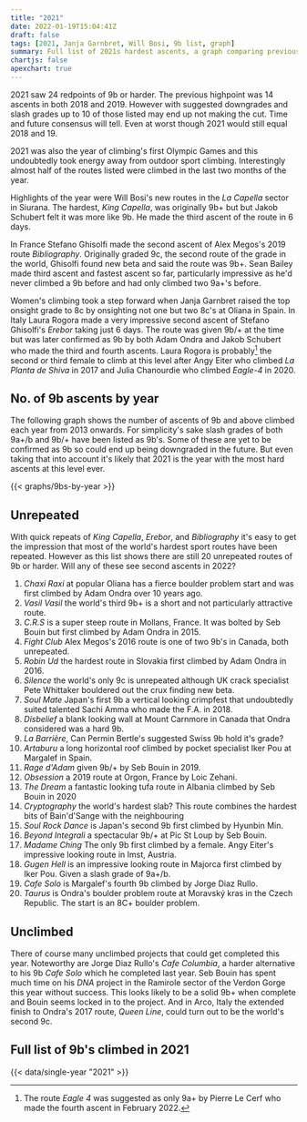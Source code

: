 ```yaml
---
title: "2021"
date: 2022-01-19T15:04:41Z
draft: false
tags: [2021, Janja Garnbret, Will Bosi, 9b list, graph]
summary: Full list of 2021s hardest ascents, a graph comparing previous years, a list of unrepeated 9b's, and a look at a few of the ongoing projects.
chartjs: false
apexchart: true
---
```


2021 saw 24 redpoints of 9b or harder. The previous highpoint was 14 ascents in both 2018 and 2019. However with suggested downgrades and slash grades up to 10 of those listed may end up not making the cut. Time and future consensus will tell. Even at worst though 2021 would still equal 2018 and 19.

2021 was also the year of climbing's first Olympic Games and this undoubtedly took energy away from outdoor sport climbing. Interestingly almost half of the routes listed were climbed in the last two months of the year.

Highlights of the year were Will Bosi's new routes in the *La Capella* sector in Siurana. The hardest, *King Capella*, was originally 9b+ but  but Jakob Schubert felt it was more like 9b. He made the third ascent of the route in 6 days.

In France Stefano Ghisolfi made the second ascent of Alex Megos's 2019 route *Bibliography*. Originally graded 9c, the second route of the grade in the world, Ghisolfi found new beta and said the route was 9b+. Sean Bailey made third ascent and fastest ascent so far, particularly impressive as he'd never climbed a 9b before and had only climbed two 9a+'s before.

Women's climbing took a step forward when Janja Garnbret raised the top onsight grade to 8c by onsighting not one but two 8c's at Oliana in Spain. In Italy Laura Rogora made a very impressive second ascent of Stefano Ghisolfi's *Erebor* taking just 6 days. The route was given 9b/+ at the time but was later confirmed as 9b by both Adam Ondra and Jakob Schubert who made the third and fourth ascents. Laura Rogora is probably[^1] the second or third female to climb at this level after Angy Eiter who climbed *La Planta de Shiva* in 2017 and Julia Chanourdie who climbed *Eagle-4* in 2020.

## No. of 9b ascents by year

The following graph shows the number of ascents of 9b and above climbed each year from 2013 onwards. For simplicity's sake slash grades of both 9a+/b and 9b/+ have been listed as 9b's. Some of these are yet to be confirmed as 9b so could end up being downgraded in the future. But even taking that into account it's likely that 2021 is the year with the most hard ascents at this level ever.

{{< graphs/9bs-by-year >}}


## Unrepeated

With quick repeats of *King Capella*, *Erebor*, and *Bibliography* it's easy to get the impression that most of the world's hardest sport routes have been repeated. However as this list shows there are still 20 unrepeated routes of 9b or harder. Will any of these see second ascents in 2022?

1. *Chaxi Raxi* at popular Oliana has a fierce boulder problem start and was first climbed by Adam Ondra over 10 years ago.
2. *Vasil Vasil* the world's third 9b+ is a short and not particularly attractive route.
3. *C.R.S* is a super steep route in Mollans, France. It was bolted by Seb Bouin but first climbed by Adam Ondra in 2015.
4. *Fight Club* Alex Megos's 2016 route is one of two 9b's in Canada, both unrepeated.
5. *Robin Ud* the hardest route in Slovakia first climbed by Adam Ondra in 2016.
6. *Silence* the world's only 9c is unrepeated although UK crack specialist Pete Whittaker bouldered out the crux finding new beta.
7. *Soul Mate* Japan's first 9b a vertical looking crimpfest that undoubtedly suited talented Sachi Amma who made the F.A. in 2018.
8. *Disbelief* a blank looking wall at Mount Carnmore in Canada that Ondra considered was a hard 9b.
9.  *La Barrière*, Can Permin Bertle's suggested Swiss 9b hold it's grade?
10. *Artaburu* a long horizontal roof climbed by pocket specialist Iker Pou at Margalef in Spain.
11. *Rage d'Adam* given 9b/+ by Seb Bouin in 2019.
12. *Obsession* a 2019 route at Orgon, France by Loic Zehani.
13. *The Dream* a fantastic looking tufa route in Albania climbed by Seb Bouin in 2020
14. *Cryptography* the world's hardest slab? This route combines the hardest bits of Bain'd'Sange with the neighbouring 
15. *Soul Rock Dance* is Japan's second 9b first climbed by Hyunbin Min.
16. *Beyond Integrali* a spectacular 9b/+ at Pic St Loup by Seb Bouin.
17. *Madame Ching* The only 9b first climbed by a female. Angy Eiter's impressive looking route in Imst, Austria.
18. *Gugen Hell* is an impressive looking route in Majorca first climbed by Iker Pou. Given a slash grade of 9a+/b.
19. *Cafe Solo* is Margalef's fourth 9b climbed by Jorge Diaz Rullo.
20. *Taurus* is Ondra's boulder problem route at Moravský kras in the Czech Republic. The start is an 8C+ boulder problem.


## Unclimbed

There of course many unclimbed projects that could get completed this year. Noteworthy are Jorge Diaz Rullo's *Cafe Columbia*, a harder alternative to his 9b *Cafe Solo* which he completed last year. Seb Bouin has spent much time on his *DNA* project in the Ramirole sector of the Verdon Gorge this year without success. This looks likely to be a solid 9b+ when complete and Bouin seems locked in to the project. And in Arco, Italy the extended finish to Ondra's 2017 route, *Queen Line*, could turn out to be the world's second 9c.


## Full list of 9b's climbed in 2021

{{< data/single-year "2021" >}}


[^1]: The route *Eagle 4* was suggested as only 9a+ by Pierre Le Cerf who made the fourth ascent in February 2022.